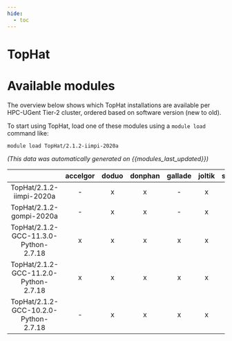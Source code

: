 ```yaml
---
hide:
  - toc
---
```


TopHat
======

# Available modules


The overview below shows which TopHat installations are available per HPC-UGent Tier-2 cluster, ordered based on software version (new to old).

To start using TopHat, load one of these modules using a `module load` command like:

```shell
module load TopHat/2.1.2-iimpi-2020a
```

*(This data was automatically generated on {{modules_last_updated}})*  

| |accelgor|doduo|donphan|gallade|joltik|shinx|skitty|
| :---: | :---: | :---: | :---: | :---: | :---: | :---: | :---: |
|TopHat/2.1.2-iimpi-2020a|-|x|x|-|x|-|-|
|TopHat/2.1.2-gompi-2020a|-|x|x|-|x|-|-|
|TopHat/2.1.2-GCC-11.3.0-Python-2.7.18|x|x|x|x|x|-|-|
|TopHat/2.1.2-GCC-11.2.0-Python-2.7.18|x|x|x|x|x|-|-|
|TopHat/2.1.2-GCC-10.2.0-Python-2.7.18|-|x|x|x|x|-|-|
